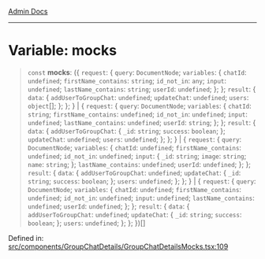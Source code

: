 [Admin Docs](/)

***

# Variable: mocks

> `const` **mocks**: (\{ `request`: \{ `query`: `DocumentNode`; `variables`: \{ `chatId`: `undefined`; `firstName_contains`: `string`; `id_not_in`: `any`; `input`: `undefined`; `lastName_contains`: `string`; `userId`: `undefined`; \}; \}; `result`: \{ `data`: \{ `addUserToGroupChat`: `undefined`; `updateChat`: `undefined`; `users`: `object`[]; \}; \}; \} \| \{ `request`: \{ `query`: `DocumentNode`; `variables`: \{ `chatId`: `string`; `firstName_contains`: `undefined`; `id_not_in`: `undefined`; `input`: `undefined`; `lastName_contains`: `undefined`; `userId`: `string`; \}; \}; `result`: \{ `data`: \{ `addUserToGroupChat`: \{ `_id`: `string`; `success`: `boolean`; \}; `updateChat`: `undefined`; `users`: `undefined`; \}; \}; \} \| \{ `request`: \{ `query`: `DocumentNode`; `variables`: \{ `chatId`: `undefined`; `firstName_contains`: `undefined`; `id_not_in`: `undefined`; `input`: \{ `_id`: `string`; `image`: `string`; `name`: `string`; \}; `lastName_contains`: `undefined`; `userId`: `undefined`; \}; \}; `result`: \{ `data`: \{ `addUserToGroupChat`: `undefined`; `updateChat`: \{ `_id`: `string`; `success`: `boolean`; \}; `users`: `undefined`; \}; \}; \} \| \{ `request`: \{ `query`: `DocumentNode`; `variables`: \{ `chatId`: `undefined`; `firstName_contains`: `undefined`; `id_not_in`: `undefined`; `input`: `undefined`; `lastName_contains`: `undefined`; `userId`: `undefined`; \}; \}; `result`: \{ `data`: \{ `addUserToGroupChat`: `undefined`; `updateChat`: \{ `_id`: `string`; `success`: `boolean`; \}; `users`: `undefined`; \}; \}; \})[]

Defined in: [src/components/GroupChatDetails/GroupChatDetailsMocks.tsx:109](https://github.com/PalisadoesFoundation/talawa-admin/blob/main/src/components/GroupChatDetails/GroupChatDetailsMocks.tsx#L109)
